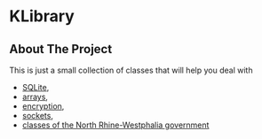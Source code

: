 # KLibrary

## About The Project
This is just a small collection of classes that will help you deal with <br> 
- [SQLite](src/KLibrary/Utils/SQLUtils.java), 
- [arrays](src/KLibrary/Utils/ArrayUtils.java), 
- [encryption](src/KLibrary/Utils/EncryptionUtils.java),
- [sockets](src/KLibrary/Utils/ServerSocketManager.java),
- [classes of the North Rhine-Westphalia government](src/KLibrary/Utils/AbiturKlassenUtils/)
